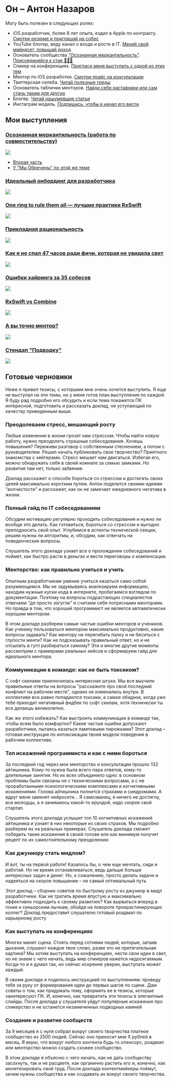 # Он – Антон Назаров

Могу быть полезен в следующих ролях:

- iOS разработчик, более 8 лет опыта, ездил в Apple по
  контракту. [Смотри резюме и приглашай на собес](https://drive.google.com/drive/folders/13Hlb64Yh_G951oB94mfBMo5RyMHindLn?usp=sharing)
- YouTube блогер, веду канал о входе и росте в
  IT. [Меняй свой майндсет, повышай доход](https://www.youtube.com/@m0rtymerr)
- Основатель сообщества ["Осознанная меркантильность"](https://t.me/m0rtymerr_channel). [Присоединяйся к стае 🐺🐺🐺](https://boosty.to/m0rtymerr)
- Спикер на конференциях. [Пригласи меня выступить с одной из этих тем](#готовые-черновики)
- Ментор по iOS разработке. [Смотри прайс на консультации](https://telegra.ph/Uslugi-ot-Antona-Nazarov-09-05)
- Твиттерская селеба. [Читай полезные треды](https://twitter.com/M0rtyMerr)
- Основатель таблички
  менторов. [Найди себе наставники или сам стань таким для других](https://it-volki.notion.site/b369c1ad87f84165954165289be5a0ce)
- Блогер. [Читай нашумевшие статьи](https://medium.com/@M0rtyMerr)
- Инстаграм модель. [Подпишись, чтобы я начал его вести](https://www.instagram.com/m0rtymerr/)

## Мои выступления

### [Осознанная меркантильность (работа по совместительству)](https://youtu.be/i4MjGlOQZmQ)

![](img/double_job.jpg)

- [Вторая часть](https://youtu.be/lMiwa0ClzrA)
- [У "Мы Обречены" по этой же теме](https://youtu.be/grkLMXq4ezY)

### [Идеальный онбординг для разработчика](https://youtu.be/YxAxi5iU4k0)

![](img/witcher.jpg)

### [One ring to rule them all — лучшие практики RxSwift](https://youtu.be/3ReoqZCxg08)

![](img/gandalf.jpg)

### [Прикладная рациональность](https://youtu.be/veH11emGjgs)

![](img/harry_potter.jpg)

### [Как я не спал 47 часов ради фичи, которая не увидела свет](https://youtu.be/BUiPDTpDb8s)

![](img/f*ckup.jpg)

### [Ошибки хайринга за 35 собесов](https://youtu.be/iz9oQ9TD9Yw)

![](img/hr_api.JPG)

### [RxSwift vs Combine](https://youtu.be/JyndXDb5X7o)

![](img/homeless.jpg)

### [А вы точно ментор?](https://youtu.be/so9GhwBPc8E)

![](img/mentor.jpg)

### [Стендап "Подводку"](https://youtu.be/55u6lcMTml8)

![](img/podvodku.jpg)

## Готовые черновики

Ниже я привел тезисы, с которыми мне очень хочется выступить. Я еще не выступал на эти темы, но у меня готов план
выступления по каждой. Я буду рад подробно его обсудить и если тема покажется ПК интересной, подготовить и рассказать
доклад, не уступающий по качеству приведенным выше.

### Преодолеваем стресс, мешающий росту

Любые изменения в жизни грозят нам стрессом. Чтобы найти новую работу, нужно преодолеть страшные собеседования. Хочешь
повышения? Переживи разговор с собственным стеснением, а потом с руководителем. Решил начать публиковать свое
творчество? Приятного знакомства с хейтерами. Стресс мешает нам двигаться. Избегая его, можно обнаружить себя в своей
комнате за семью замками. Но развития там нет, только забвение.

Доклад расскажет о способе бороться со стрессом и достигать своих целей максимально коротким путем. Антон поделится
своими идеями "волчистости" и расскажет, как он не замечает ежедневного негатива в жизни.

### Полный гайд по IT собеседованиям

Обсудим мотивацию регулярно проходить собеседования и нужно ли вообще это делать. Как готовиться, бороться со стрессом и
выгодно преподносить свой опыт. Углубимся в аспекты технической секции, решим нужны ли алгоритмы, и, обсудим, как
отвечать на поведенческие вопросы.

Слушатель этого доклада узнает все о прохождении собеседований и поймет, как быстро расти в деньгах и вести переговоры о
компенсации.

### Менторство: как правильно учиться и учить

Опытным разработчикам умение учиться казаться само собой разумеющимся. Мы не задумываясь анализируем информацию, находим
нужные куски кода в интернете, пробегаемся взглядом по документации. Поэтому на вопросы подрастающих специалистов
отвечаем _"да просто загугли"_ и считаем себя потрясными менторами. Но правда в том, что хороший программист не является
автоматически хорошим ментором.

В этом докладе разберем самые частые ошибки менторов и учеников. Как ученику пользоваться ментором максимально
продуктивно, какие вопросы задавать? Как ментору не перегибать палку и не беситься с глупости менти? Как не
подсказывать правильный ответ, но и не отсылать в гугл разбираться самому? Эти и многие другие моменты рассмотрим с
примерами реальных кейсов и сформируем гайд для идеального ментора.

### Коммуникации в команде: как не быть токсиком?

С софт скилами приключилась интересная штука. Мы все выучили правильные ответы на вопросы "расскажите про свой последний
конфликт на рабочем месте", однако не изменились внутри. В коллективе все равно попадаются токсики, а самое обидное,
когда уже тебе приходит негативный фидбек по софт скилам, хотя технически ты все делаешь великолепно.

Как же этого избежать? Как выстроить коммуникации в команде так, чтобы всем было комфортно? Какие частые ошибки
допускают разработчики, пытаясь казаться ламповыми пирожками? Этот доклад – готовая инструкция по интоксикации твоей
модели поведения в рабочем коллективе.

### Топ искажений программиста и как с ними бороться

За последний год через мое менторство и консультации прошло 132 айтишника. Кому-то нужна была всего пара ответов,
кому-то длительные занятия. Но их всех объединило одно: в основном проблемы были связаны не с техническими вопросами, а
с не проработанными психологическими комплексами и когнитивными искажениями. Голова айтишника полнится страхами и
синдромами. А вдруг меня заменят нейросети... Я самозванец, я ничего не достигну, все молодцы, а я занимаюсь какой-то
ерундой, надо скорее свой стартап.

Слушатель этого доклада услышит топ 10 когнитивных искажений айтишника и узнает в них некоторые из своих страхов. Мы
подробно разберем их на реальных примерах. Слушатель доклада сможет победить такие искажения в своей голове или как
минимум получит рецепт по их самостоятельному преодолению

### Как джуниору стать мидлом?

И вот, ты на первой работе! Казалось бы, о чем еще мечтать, сиди и работай. Но не время останавливаться, ведь дальше
больше интересных задач и денег. Но, к сожалению, просто делать задачи и надеяться на скорое повышение – не самый
оптимальный путь

Этот доклад – сборник советов по быстрому росту из джуниор в мидл разработчики. Как не тратить время впустую и
максимально эффективно подходить к своему развитию? Как вырваться вперед в гонке к синьорским лычкам, обойдя на повороте
прокрастинирующих коллег? Доклад предоставит слушателю готовый роадмап по карьерному росту

### Как выступать на конференциях

Многих манит сцена. Стоять перед сотнями людей, которые, затаив дыхания, слушают каждое твое слово, разве это не
притягательная картина? Мы хотим выступать на конференциях, нести свои идеи в свет, но не знаем с чего начать, ведь мир
спикеров кажется недосягаемым. Когда-то и я думал так, но сейчас искренне уверен, выступать может каждый.

В своем докладе я поделюсь инструкцией по выступлениям: проведу тебя за руку от формирования идеи до первых шагов по
сцене. Дам советы о том, как придумать тему, оформить ее в тезисы, которые заинтересуют ПК. И, конечно, как превратить
эти тезисы в элегантные слайды. После доклада у слушателя уйдут популярные искажения про спикерство и не останется
незамеченных подводных камней

### Создание и развитие сообществ

За 9 месяцев я с нуля собрал вокруг своего творчества платное сообщество из 2500 людей. Сейчас оно приносит мне Х рублей
в месяц. Я верю, что вокруг любого контента будь то опенсорс, роадмап или менторство можно создать схожее сообщество.

В этом докладе я объясню с чего начать, как не дать сообществу засохнуть, так и не расцветя, как органично растить его
и, конечно, как монетизировать свой труд. После доклада контентмейкеры поймут, зачем нужны сообщества и как создавать
их вокруг своего творчества.